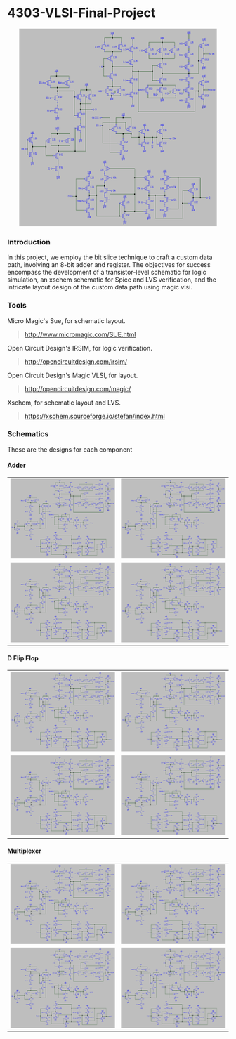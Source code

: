 # 4303-VLSI-Final-Project
<p align="center">
<img src="/img/1Bitpath.PNG" alt="Alt text" title="Optional title" width=450px height=450px left:margin=auto right:margin=auto>
</p>

### Introduction
In this project, we employ the bit slice technique to craft a custom data path, involving an 8-bit adder and register. The objectives for success encompass the development of a transistor-level schematic for logic simulation, an xschem schematic for Spice and LVS verification, and the intricate layout design of the custom data path using magic vlsi.

### Tools 

Micro Magic's Sue, for schematic layout. </br >
> http://www.micromagic.com/SUE.html </br >

Open Circuit Design's IRSIM, for logic verification. </br >
> http://opencircuitdesign.com/irsim/ </br >

Open Circuit Design's Magic VLSI, for layout. </br >
> http://opencircuitdesign.com/magic/ </br >

Xschem, for schematic layout and LVS. </br >
> https://xschem.sourceforge.io/stefan/index.html </br >

### Schematics

These are the designs for each component

#### Adder
<table>
  <tr>
    <td><img src="/img/1Bitpath.PNG" alt="Image 1"></td>
    <td><img src="/img/1Bitpath.PNG" alt="Image 2"></td>
  </tr>
  <tr>
    <td><img src="/img/1Bitpath.PNG" alt="Image 3"></td>
    <td><img src="/img/1Bitpath.PNG" alt="Image 4"></td>
  </tr>
</table>

#### D Flip Flop
<table>
  <tr>
    <td><img src="/img/1Bitpath.PNG" alt="Image 1"></td>
    <td><img src="/img/1Bitpath.PNG" alt="Image 2"></td>
  </tr>
  <tr>
    <td><img src="/img/1Bitpath.PNG" alt="Image 3"></td>
    <td><img src="/img/1Bitpath.PNG" alt="Image 4"></td
  </tr>
</table>

#### Multiplexer
<table>
  <tr>
    <td><img src="/img/1Bitpath.PNG" alt="Image 1"></td>
    <td><img src="/img/1Bitpath.PNG" alt="Image 2"></td>
  </tr>
  <tr>
    <td><img src="/img/1Bitpath.PNG" alt="Image 3"></td>
    <td><img src="/img/1Bitpath.PNG" alt="Image 4"></td>
  </tr>
</table>




